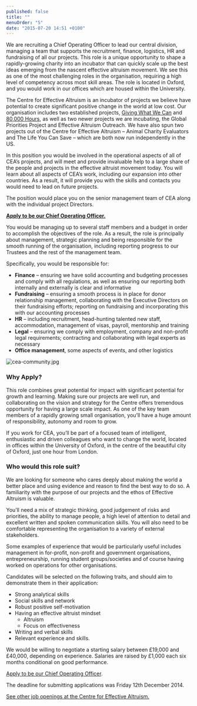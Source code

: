 ```yaml
---
published: false
title: ""
menuOrder: "5"
date: "2015-07-20 14:51 +0100"
---
```


We are recruiting a Chief Operating Officer to lead our central division, managing a team that supports the recruitment, finance, logistics, HR and fundraising of all our projects. This role is a unique opportunity to shape a rapidly-growing charity into an incubator that can quickly scale up the best ideas emerging from the nascent effective altruism movement. We see this as one of the most challenging roles in the organisation, requiring a high level of competency across most skill areas. The role is located in Oxford, and you would work in our offices which are housed within the University.

The Centre for Effective Altruism is an incubator of projects we believe have potential to create significant positive change in the world at low cost. Our organisation includes two established projects, [Giving What We Can](https://www.givingwhatwecan.org/) and [80,000 Hours](https://80000hours.org/), as well as two newer projects we are incubating, the Global Priorities Project and Effective Altruism Outreach. We have also spun two projects out of the Centre for Effective Altruism – Animal Charity Evaluators and The Life You Can Save – which are both now run independently in the US.

In this position you would be involved in the operational aspects of all of CEA’s projects, and will meet and provide invaluable help to a large share of the people and projects in the effective altruist movement today. You will learn about all aspects of CEA’s work, including our expansion into other countries. As a result, it will provide you with the skills and contacts you would need to lead on future projects.

The position would place you on the senior management team of CEA along with the individual project Directors.

[**Apply to be our Chief Operating Officer.**](https://docs.google.com/forms/d/1cv0BikO2MGmnkBWz9-euTFbqHO0Ttbn-iM_KA7i5zII/viewform)

You would be managing up to several staff members and a budget in order to accomplish the objectives of the role. As a result, the role is principally about management, strategic planning and being responsible for the smooth running of the organisation, including reporting progress to our Trustees and the rest of the management team.

Specifically, you would be responsible for:

* **Finance** – ensuring we have solid accounting and budgeting processes and comply with all regulations, as well as ensuring our reporting both internally and externally is clear and informative
* **Fundraising** – ensuring a smooth process is in place for donor relationship management, collaborating with the Executive Directors on their fundraising efforts; reporting on fundraising and incorporating this with our accounting processes
* **HR** – including recruitment, head-hunting talented new staff, accommodation, management of visas, payroll, mentorship and training
* **Legal** – ensuring we comply with employment, company and non-profit legal requirements; contracting and collaborating with legal experts as necessary
* **Office management**, some aspects of events, and other logistics

![cea-community.jpg]({{site.baseurl}}/images/cea-community.jpg)

### Why Apply?

This role combines great potential for impact with significant potential for growth and learning. Making sure our projects are well run, and collaborating on the vision and strategy for the Centre offers tremendous opportunity for having a large scale impact. As one of the key team members of a rapidly growing small organisation, you’ll have a huge amount of responsibility, autonomy and room to grow.

If you work for CEA, you’ll be part of a focused team of intelligent, enthusiastic and driven colleagues who want to change the world, located in offices within the University of Oxford, in the centre of the beautiful city of Oxford, just one hour from London.

### Who would this role suit?

We are looking for someone who cares deeply about making the world a better place and using evidence and reason to find the best way to do so. A familiarity with the purpose of our projects and the ethos of Effective Altruism is valuable.

You’ll need a mix of strategic thinking, good judgement of risks and priorities, the ability to manage people, a high level of attention to detail and excellent written and spoken communication skills. You will also need to be comfortable representing the organisation to a variety of external stakeholders.

Some examples of experience that would be particularly useful includes management in for-profit, non-profit and government organisations, entrepreneurship, running student groups/societies and of course having worked on operations for other organisations.

Candidates will be selected on the following traits, and should aim to demonstrate them in their application:

* Strong analytical skills
* Social skills and network
* Robust positive self-motivation
* Having an effective altruist mindset
  * Altruism
  * Focus on effectiveness
* Writing and verbal skills
* Relevant experience and skills.

We would be willing to negotiate a starting salary between £19,000 and £40,000, depending on experience. Salaries are raised by £1,000 each six months conditional on good performance.

[Apply to be our Chief Operating Officer](https://docs.google.com/forms/d/1cv0BikO2MGmnkBWz9-euTFbqHO0Ttbn-iM_KA7i5zII/viewform).

The deadline for submitting applications was Friday 12th December 2014.

[See other job openings at the Centre for Effective Altruism.](/careers/)